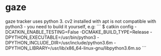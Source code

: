 # gaze

gaze tracker uses python 3. cv2 installed with apt is not compatible with python3 - you need to build it yourself, e.g:
´´´
$ catkin config -DCATKIN_ENABLE_TESTING=False -DCMAKE_BUILD_TYPE=Release -DPYTHON_EXECUTABLE=/usr/bin/python3 -DPYTHON_INCLUDE_DIR=/usr/include/python3.6m -DPYTHON_LIBRARY=/usr/lib/x86_64-linux-gnu/libpython3.6m.so
´´´
